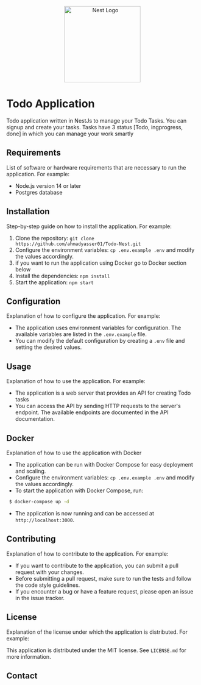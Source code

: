 <p align="center">
  <a href="http://nestjs.com/" target="blank"><img src="https://nestjs.com/img/logo-small.svg" width="200" alt="Nest Logo" /></a>
</p>

[circleci-image]: https://img.shields.io/circleci/build/github/nestjs/nest/master?token=abc123def456
[circleci-url]: https://circleci.com/gh/nestjs/nest


# Todo Application

Todo application written in NestJs to manage your Todo Tasks. You can signup and create your tasks. Tasks have 3 status [Todo, ingprogress, done] in which you can manage your work smartly

## Requirements

List of software or hardware requirements that are necessary to run the application. For example:

- Node.js version 14 or later
- Postgres database

## Installation

Step-by-step guide on how to install the application. For example:

1. Clone the repository: `git clone https://github.com/ahmadyasser01/Todo-Nest.git`
2. Configure the environment variables: `cp .env.example .env` and modify the values accordingly.
3. if you want to run the application using Docker go to Docker section below
4. Install the dependencies: `npm install`
5. Start the application: `npm start`

## Configuration

Explanation of how to configure the application. For example:

- The application uses environment variables for configuration. The available variables are listed in the `.env.example` file.
- You can modify the default configuration by creating a `.env` file and setting the desired values.

## Usage

Explanation of how to use the application. For example:
- The application is a web server that provides an API for creating Todo tasks
- You can access the API by sending HTTP requests to the server's endpoint. The available endpoints are documented in the API documentation.

## Docker
Explanation of how to use the application with Docker

- The application can be run with Docker Compose for easy deployment and scaling.
- Configure the environment variables: `cp .env.example .env` and modify the values accordingly.
- To start the application with Docker Compose, run:
```bash
 $ docker-compose up -d
```

- The application is now running and can be accessed at `http://localhost:3000`.

## Contributing

Explanation of how to contribute to the application. For example:

- If you want to contribute to the application, you can submit a pull request with your changes.
- Before submitting a pull request, make sure to run the tests and follow the code style guidelines.
- If you encounter a bug or have a feature request, please open an issue in the issue tracker.

## License

Explanation of the license under which the application is distributed. For example:

This application is distributed under the MIT license. See `LICENSE.md` for more information.

## Contact








